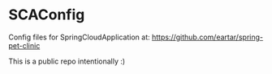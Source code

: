 # SCAConfig

Config files for SpringCloudApplication at:
https://github.com/eartar/spring-pet-clinic

This is a public repo intentionally :)
